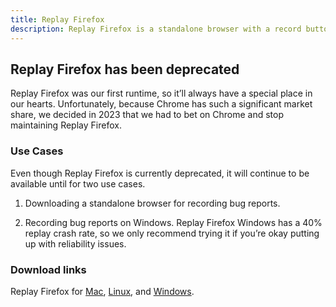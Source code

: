 ```yaml
---
title: Replay Firefox
description: Replay Firefox is a standalone browser with a record button that lets you capture your web application and share the replay with others.
---
```


## Replay Firefox has been deprecated

Replay Firefox was our first runtime, so it’ll always have a special place in our hearts. Unfortunately, because Chrome has such a significant market share, we decided in 2023 that we had to bet on Chrome and stop maintaining Replay Firefox.

### Use Cases

Even though Replay Firefox is currently deprecated, it will continue to be available until for two use cases.

1.  Downloading a standalone browser for recording bug reports.

2.  Recording bug reports on Windows. Replay Firefox Windows has a 40% replay crash rate, so we only recommend trying it if you’re okay putting up with reliability issues.

### Download links

Replay Firefox for [Mac](https://www.replay.io/downloads/replay.dmg), [Linux](https://www.replay.io/downloads/linux-replay.tar.bz2), and [Windows](https://replay.io/downloads/windows-replay.zip).
